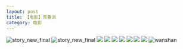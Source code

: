 ```yaml
---
layout: post
title: 【电影】青春派
category: 电影
---
```

![story_new_final](http://rab41f8zg.hd-bkt.clouddn.com/img/love-top-220325-2.png)
![story_new_final](http://rab41f8zg.hd-bkt.clouddn.com/img/story_new_final_0322.png)
![](http://rab41f8zg.hd-bkt.clouddn.com/img/youth-pai-220325-1.png)
![](http://rab41f8zg.hd-bkt.clouddn.com/img/youth-pai-220325-2.png)
![](http://rab41f8zg.hd-bkt.clouddn.com/img/youth-pai-220325-3.png)
![](http://rab41f8zg.hd-bkt.clouddn.com/img/youth-pai-220325-4.png)
![](http://rab41f8zg.hd-bkt.clouddn.com/img/youth-pai-220325-5.png)
![](http://rab41f8zg.hd-bkt.clouddn.com/img/youth-pai-220325-6.png)
![](http://rab41f8zg.hd-bkt.clouddn.com/img/youth-pai-220325-7.JPG)
![wanshan](http://rab41f8zg.hd-bkt.clouddn.com/img/wanshan.png)